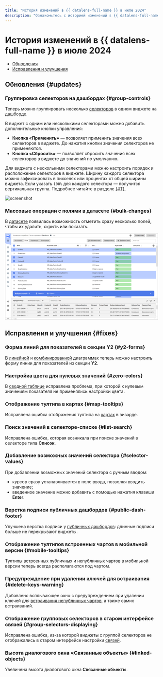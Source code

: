 ```yaml
---
title: "История изменений в {{ datalens-full-name }} в июле 2024"
description: "Ознакомьтесь с историей изменений в {{ datalens-full-name }} за июль 2024."
---
```


# История изменений в {{ datalens-full-name }} в июле 2024

* [Обновления](#updates)
* [Исправления и улучшения](#fixes)

## Обновления {#updates}



### Группировка селекторов на дашбордах {#group-controls}

Теперь можно группировать несколько [селекторов](../dashboard/selector.md) в одном виджете на дашборде.

В виджет с одним или несколькими селекторами можно добавить дополнительные кнопки управления:

* **Кнопка «Применить»** — позволяет применить значения всех селекторов в виджете. До нажатия кнопки значения селекторов не применяются.
* **Кнопка «Сбросить»** — позволяет сбросить значения всех селекторов в виджете до значений по умолчанию.

Для виджета с несколькими селекторами можно настроить порядок и расположение селекторов в виджете. Ширину каждого селектора можно зафиксировать в пикселях или процентах от общей ширины виджета. Если указать `100%` для каждого селектора — получится вертикальная группа. Подробнее читайте в разделе [{#T}](../operations/dashboard/add-selector.md).

![screenshot](../../_assets/datalens/dashboard/dashboard-group-selectors.svg)


### Массовые операции с полями в датасете {#bulk-changes}

В [датасете](../dataset/index.md) появилась возможность отметить сразу несколько полей, чтобы их удалить, скрыть или показать.

![screenshot](../../_assets/datalens/dataset/dataset-fields-bulk-changes.png)

## Исправления и улучшения {#fixes}

### Форма линий для показателей в секции Y2 {#y2-forms}

В [линейной](../visualization-ref/line-chart.md) и [комбинированной](../visualization-ref/combined-chart.md) диаграммах теперь можно настроить форму линии для показателей из секции **Y2**.

### Настройка цвета для нулевых значений {#zero-colors}

В [сводной таблице](../visualization-ref/pivot-table-chart.md) исправлена проблема, при которой к нулевым значениям показателя не применялись настройки цвета.

### Отображение тултипа в картах {#map-tooltips}

Исправлена ошибка отображения тултипа на [картах](../visualization-ref/map-chart.md) в визарде.

### Поиск значений в селекторе-списке {#list-search}

Исправлена ошибка, которая возникала при поиске значений в селекторе типа **Список**.

### Добавление возможных значений селектора {#selector-values}

При добавлении возможных значений селектора с ручным вводом:

* курсор сразу устанавливается в поле ввода, позволяя вводить значение;
* введенное значение можно добавить с помощью нажатия клавиши **Enter**.


### Верстка подписи публичных дашбордов {#public-dash-footer}

Улучшена верстка подписи у [публичных дашбордов](../concepts/datalens-public.md): длинные подписи больше не перекрывают виджеты.

### Отображение тултипов встроенных чартов в мобильной версии {#mobile-tooltips}

Тултипы встроенных публичных и непубличных чартов в мобильной версии теперь всегда располагаются под чартом.

### Предупреждение при удалении ключей для встраивания {#delete-keys-warning}

Добавлено всплывающее окно с предупреждением при удалении ключей для [встраивания непубличных чартов](../security/private-embedded-objects.md), а также самих встраиваний.

### Отображение групповых селекторов в старом интерфейсе связей {#group-selectors-displaying}

Исправлена ошибка, из-за которой виджеты с группой селекторов не отображались в старом интерфейсе настройки [связей](../dashboard/link.md).



### Высота диалогового окна «Связанные объекты» {#linked-objects}

Увеличена высота диалогового окна **Связанные объекты**.
